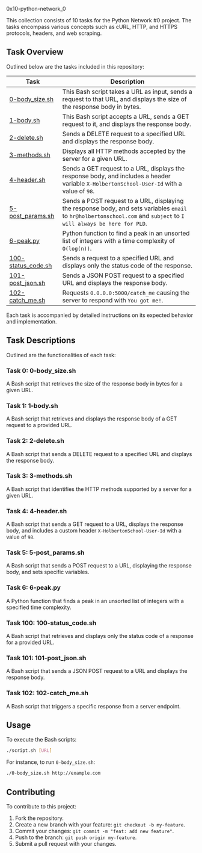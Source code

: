 0x10-python-network_0

This collection consists of 10 tasks for the Python Network #0 project. The tasks encompass various concepts such as cURL, HTTP, and HTTPS protocols, headers, and web scraping.

## Task Overview
Outlined below are the tasks included in this repository:

| Task | Description |
| --- | --- |
| [0-body_size.sh](./0-body_size.sh) | This Bash script takes a URL as input, sends a request to that URL, and displays the size of the response body in bytes. |
| [1-body.sh](./1-body.sh) | This Bash script accepts a URL, sends a GET request to it, and displays the response body. |
| [2-delete.sh](./2-delete.sh) | Sends a DELETE request to a specified URL and displays the response body. |
| [3-methods.sh](./3-methods.sh) | Displays all HTTP methods accepted by the server for a given URL. |
| [4-header.sh](./4-header.sh) | Sends a GET request to a URL, displays the response body, and includes a header variable `X-HolbertonSchool-User-Id` with a value of `98`. |
| [5-post_params.sh](./5-post_params.sh) | Sends a POST request to a URL, displaying the response body, and sets variables `email` to `hr@holbertonschool.com` and `subject` to `I will always be here for PLD`. |
| [6-peak.py](./6-peak.py) | Python function to find a peak in an unsorted list of integers with a time complexity of `O(log(n))`. |
| [100-status_code.sh](./100-status_code.sh) | Sends a request to a specified URL and displays only the status code of the response. |
| [101-post_json.sh](./101-post_json.sh) | Sends a JSON POST request to a specified URL and displays the response body. |
| [102-catch_me.sh](./102-catch_me.sh) | Requests `0.0.0.0:5000/catch_me` causing the server to respond with `You got me!`. |

Each task is accompanied by detailed instructions on its expected behavior and implementation.

## Task Descriptions
Outlined are the functionalities of each task:

### Task 0: 0-body_size.sh
A Bash script that retrieves the size of the response body in bytes for a given URL.

### Task 1: 1-body.sh
A Bash script that retrieves and displays the response body of a GET request to a provided URL.

### Task 2: 2-delete.sh
A Bash script that sends a DELETE request to a specified URL and displays the response body.

### Task 3: 3-methods.sh
A Bash script that identifies the HTTP methods supported by a server for a given URL.

### Task 4: 4-header.sh
A Bash script that sends a GET request to a URL, displays the response body, and includes a custom header `X-HolbertonSchool-User-Id` with a value of `98`.

### Task 5: 5-post_params.sh
A Bash script that sends a POST request to a URL, displaying the response body, and sets specific variables.

### Task 6: 6-peak.py
A Python function that finds a peak in an unsorted list of integers with a specified time complexity.

### Task 100: 100-status_code.sh
A Bash script that retrieves and displays only the status code of a response for a provided URL.

### Task 101: 101-post_json.sh
A Bash script that sends a JSON POST request to a URL and displays the response body.

### Task 102: 102-catch_me.sh
A Bash script that triggers a specific response from a server endpoint.

## Usage
To execute the Bash scripts:

```bash
./script.sh [URL]
```

For instance, to run `0-body_size.sh`:

```bash
./0-body_size.sh http://example.com
```

## Contributing
To contribute to this project:

1. Fork the repository.
2. Create a new branch with your feature: `git checkout -b my-feature`.
3. Commit your changes: `git commit -m "feat: add new feature"`.
4. Push to the branch: `git push origin my-feature`.
5. Submit a pull request with your changes.

